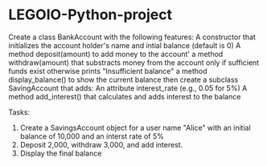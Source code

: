 # LEGOIO-Python-project
Create a class BankAccount with the following features:
A constructor that initializes the account holder's name and intial balance (default is 0)
A method deposit(amount) to add money to the account'
a method withdraw(amount) that substracts money from the account only if sufficient funds exist otherwise prints "Insufficient balance"
a method display_balance() to show the current balance
then create a subclass SavingAccount that adds:
An attribute interest_rate (e.g., 0.05 for 5%)
A method add_interest() that calculates and adds interest to the balance

Tasks:
1. Create a SavingsAccount object for a user name "Alice" with an initial balance of 10,000 and an interst rate of 5%
2. Deposit 2,000, withdraw 3,000, and add interest.
3. Display the final balance
